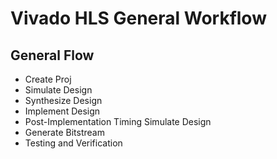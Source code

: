 # Vivado HLS General Workflow

## General Flow

-   Create Proj
-   Simulate Design
-   Synthesize Design
-   Implement Design
-   Post-Implementation Timing Simulate Design
-   Generate Bitstream
-   Testing and Verification
